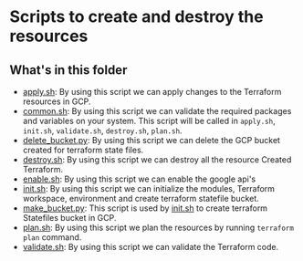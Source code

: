# Scripts to create and destroy the resources

## What's in this folder

* [apply.sh](./apply.sh): By using this script we can apply changes to the Terraform resources in GCP.
* [common.sh](./common.sh): By using this script we can validate the required packages and variables on your system. This script will be called in `apply.sh`, `init.sh`, `validate.sh`, `destroy.sh`, `plan.sh`.  
* [delete_bucket.py](./delete_bucket.py): By using this script we can delete the GCP bucket created for terraform state files.
* [destroy.sh](./destroy.sh): By using this script we can destroy all the resource Created Terraform.  
* [enable.sh](./enable.sh): By using this script we can enable the google api's
* [init.sh](./init.sh): By using this script we can initialize the modules, Terraform workspace, environment and create terraform statefile bucket.
* [make_bucket.py](./make_bucket.py): This script is used by [init.sh](./init.sh) to create terraform Statefiles bucket in GCP.  
* [plan.sh](./plan.sh): By using this script we plan the resources by running `terraform plan` command. 
* [validate.sh](./validate.sh): By using this script we can validate the Terraform code.